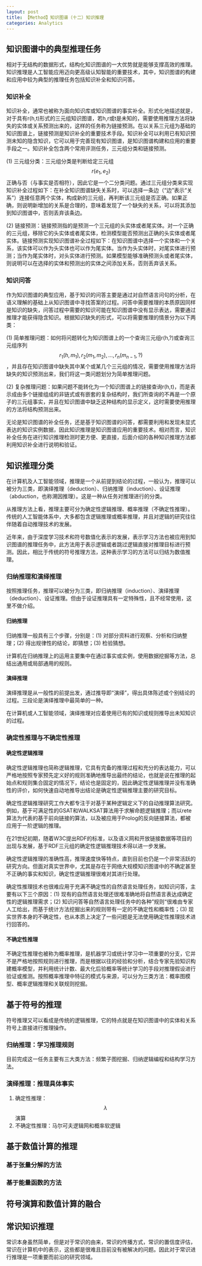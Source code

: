 ```yaml
---
layout: post
title: 【Method】知识图谱（十二）知识推理
categories: Analytics
---
```


## 知识图谱中的典型推理任务

相对于无结构的数据形式，结构化知识图谱的一大优势就是能够支撑高效的推理。知识推理是人工智能应用迈向更高级认知智能的重要技术，其中，知识图谱的构建和应用中较为典型的推理任务包括知识补全和知识问答。

### 知识补全

知识补全，通常也被称为面向知识库或知识图谱的事实补全。形式化地描述就是，对于具有r(h,t)形式的三元组知识图谱，若h,r或t是未知的，需要使用推理方法将缺失的实体或关系预测出来的，这样的任务称为链接预测。在以关系三元组为基础的知识图谱上，链接预测是知识补全的重要技术手段。知识补全可以利用已有知识预测未知的隐含知识，它可以用于完善现有知识图谱，是知识图谱构建和应用的重要手段之一。知识补全包含两个常用评测任务，三元组分类和链接预测。

(1) 三元组分类：三元组分类是判断给定三元组$$r(e_1,e_2)$$正确与否（与事实是否相符），因此它是一个二分类问题。通过三元组分类来实现知识补全过程如下：在补全知识图谱缺失关系时，可以选择一条边（“边”表示“关系”）连接任意两个实体，构成新的三元组，再判断该三元组是否正确。如果正确，则说明新增加的关系是合理的，意味着发现了一个缺失的关系，可以将其添加到知识图谱中，否则丢弃该条边。

(2) 链接预测：链接预测指的是预测一个三元组的头实体或者尾实体。对一个正确的三元组，移除它的头实体或者尾实体，检测模型能否预测出正确的头实体或者尾实体。链接预测实现知识图谱补全过程如下：在知识图谱中选择一个实体和一个关系，该实体可以作为头实体也可以作为尾实体。当作为头实体时，对尾实体进行预测；当作为尾实体时，对头实体进行预测。如果模型能够准确预测头或者尾实体，则说明可以在选择的实体和预测出的实体之间添加关系，否则丢弃该关系。

### 知识问答

作为知识图谱的典型应用，基于知识的问答主要是通过对自然语言问句的分析，在语义理解的基础上从知识图谱中寻找答案的过程。问答中需要推理的本质原因同样是知识的缺失，问答过程中需要的知识可能在知识图谱中没有显示表达，需要通过推理才能获得隐含知识。根据知识缺失的形式，可以将需要推理的情景分为以下两类：

(1) 简单推理问题：如何将问题转化为知识图谱上的一个查询三元组r(h,?)或查询三元组序列$$r_1(h,m_1),r_2(m_1,m_2),...,r_n(m_{n-1},?)$$，并且存在知识图谱中缺失其中某个或某几个三元组的情况，需要使用推理方法将缺失的知识预测出来，我们将这一类问题划分为简单推理问题。

(2) 复杂推理问题：如果问题不能转化为一个知识图谱上的链接查询r(h,t)，而是表示成由多个链接组成的非链式或有嵌套的复杂结构时，我们所查询的不再是一个原子的三元组事实，并且在知识图谱中缺乏这种结构的显示定义，这时需要使用推理的方法将结构预测出来。

无论是知识图谱的补全任务，还是基于知识图谱的问答，都需要利用和发现未显式表达的知识实例数据，因此知识推理是知识图谱应用的重要技术。相对而言，知识补全任务在进行知识推理检测时更方便、更直接，后面介绍的各种知识推理方法都利用知识补全进行说明和验证。

## 知识推理分类

在计算机及人工智能领域，推理是一个从前提到结论的过程，一般认为，推理可以被分为三类，即演绎推理（deduction）、归纳推理（induction）、设证推理（abduction，也称溯因推理）。这是一种从任务对推理进行的分类。

从推理方法上看，推理主要可分为确定性逻辑推理、概率推理（不确定性推理）。传统的人工智能体系中，大多都包含逻辑推理或概率推理，并且对逻辑的研究往往伴随着自动推理技术的发展。

近年来，由于深度学习技术和符号数值化表示的发展，表示学习方法也被应用到知识图谱的推理任务中，此方法用于表示逻辑或者跳过逻辑直接对推理目标进行预测。因此，相比于传统的符号推理方法，这种表示学习的方法可以归结为数值推理。

### 归纳推理和演绎推理

按照推理任务，推理可以被分为三类，即归纳推理（induction）、演绎推理（deduction）、设证推理。但由于设证推理具有一定特殊性，且不经常使用，这里不做介绍。

#### 归纳推理

归纳推理一般具有三个步骤，分别是：(1) 对部分资料进行观察、分析和归纳整理；(2) 得出规律性的结论，即猜想；(3) 检验猜想。

计算机在归纳推理上的运用主要集中在通过事实或实例，使用数据挖掘等方法，总结出通用或局部通用的规则。

#### 演绎推理

演绎推理是从一般性的前提出发，通过推导即“演绎”，得出具体陈述或个别结论的过程。三段论是演绎推理中最简单的一种。

在计算机或人工智能领域，演绎推理对应着使用已有的知识或规则推导出未知知识的过程。

### 确定性推理与不确定性推理

#### 确定性逻辑推理

确定性逻辑推理也简称逻辑推理，它具有完备的推理过程和充分的表达能力，可以严格地按照专家预先定义好的规则准确地推导出最终的结论，也就是说在推理的起始点和规则集合固定的情况下，结论也是固定的，因此确定性逻辑推理并没有准确性的评价，如何快速自动地推导出结论是确定性逻辑推理主要的研究目标。

确定性逻辑推理研究工作大都专注于对基于某种逻辑定义下的自动推理算法研究。例如，基于可满足性的GSAT和WALKSAT算法用于求解命题逻辑推理；而以rete算法为代表的基于前向链接的算法，以及被应用于Prolog的反向链接算法，都被应用于一阶逻辑的推理。

在21世纪初期，随着W3C提出RDF的标准，以及语义网和开放链接数据等项目的出现与发展，基于RDF三元组的确定性逻辑推理技术得以进一步发展。

确定性逻辑推理的准确性高，推理速度快等特点，直到目前也仍是一个非常活跃的研究方向。但面对真实世界中，尤其是存在于网络大规模知识图谱中的不确定甚至不正确的事实和知识，确定性逻辑推理很难对其进行处理。

确定性推理技术也很难应用于充满不确定性的自然语言处理任务，如知识问答，主要有以下三个原因：(1) 现有的自然语言处理还很难准确地将自然语言表达成确定性的逻辑推理需求；(2) 知识问答等自然语言处理任务中的各种”规则“很难由专家人工给出，而基于统计方法挖掘出来的规则带有一定的不确定性和概率性；(3) 现实世界本身的不确定性，也从本质上决定了一些问题是无法使用确定性推理技术进行回答的。

#### 不确定性推理

不确定性推理也被称为概率推理，是机器学习或统计学习中一项重要的分支，它并不是严格地按照规则进行推理，而是根据以往的经验和分析，结合专家先验知识构建概率模型，并利用统计计数、最大化后验概率等统计学习的手段对推理假设进行验证或推测。按照概率推理中特征的模式与来源，可以分为三类方法：概率图模型、概率逻辑推理和关联规则挖掘。

## 基于符号的推理

符号推理又可以看成是传统的逻辑推理，它的特点就是在知识图谱中的实体和关系符号上直接进行推理操作。

### 归纳推理：学习推理规则

目前完成这一任务主要有三大类方法：频繁子图挖掘、归纳逻辑编程和结构学习方法。

### 演绎推理：推理具体事实

1. 确定性推理：$$\lambda$$演算
2. 不确定性推理：马尔可夫逻辑网和概率软逻辑

## 基于数值计算的推理

### 基于张量分解的方法

### 基于能量函数的方法

## 符号演算和数值计算的融合

## 常识知识推理

常识本身虽然简单，但是对于常识的由来，常识的传播方式，常识的置信度评估，常识在计算机中的表示，这些都是很难且目前没有被解决的问题。因此对于常识进行推理是一项重要而前沿的研究领域。